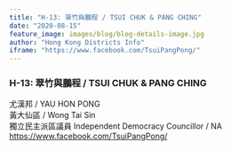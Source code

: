 ```yaml
---
title: "H-13: 翠竹與鵬程 / TSUI CHUK & PANG CHING"
date: "2020-08-15"
feature_image: images/blog/blog-details-image.jpg
author: "Hong Kong Districts Info"
iframe: "https://www.facebook.com/TsuiPangPong/"
---
```


### H-13: 翠竹與鵬程 / TSUI CHUK & PANG CHING  
尤漢邦 / YAU HON PONG  
黃大仙區 / Wong Tai Sin  
獨立民主派區議員 Independent Democracy Councillor / NA  
https://www.facebook.com/TsuiPangPong/
